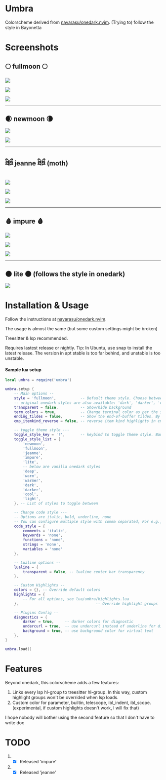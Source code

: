 # Umbra

Colorscheme derived from [navarasu/onedark.nvim](https://github.com/navarasu/onedark.nvim). (Trying to) follow the style in Bayonetta

# Screenshots

## 🌕 **fullmoon** 🌕

![](screenshots/fullmoon/1.png)

![](screenshots/fullmoon/2.png)

![](screenshots/fullmoon/3.png)

-----

## 🌒 **newmoon** 🌘

![](screenshots/newmoon/1.png)

![](screenshots/newmoon/2.png)

-----
## ཐིཋྀ **jeanne** ཐིཋྀ (moth)

![](screenshots/jeanne/1.png)

![](screenshots/jeanne/2.png)

![](screenshots/jeanne/3.png)

-----

## 🩸 **impure** 🩸

![](screenshots/impure/1.png)

![](screenshots/impure/2.png)

![](screenshots/impure/3.png)

-----

## 🌑 **lite** 🌑 (follows the style in onedark)

![](screenshots/lite/lite.png)

# Installation & Usage

Follow the instructions at [navarasu/onedark.nvim](https://github.com/navarasu/onedark.nvim).

The usage is almost the same (but some custom settings might be broken)

Treesitter & lsp recommended. 

Requires lastest release or nightly. Tip: In Ubuntu, use snap to install the latest release. The version in apt stable is too far behind, and unstable is too unstable.

#### Sample lua setup

```lua
local umbra = require('umbra')

umbra.setup {
	-- Main options --
	style = 'fullmoon',           -- Default theme style. Choose between 'fullmoon', 'newmoon', 'jeanne', 'impure', 'lite'.
    -- original onedark styles are also available: 'dark', 'darker', 'cool', 'deep', 'warm', 'warmer' and 'light'
	transparent = false,          -- Show/hide background
	term_colors = true,           -- Change terminal color as per the selected theme style
	ending_tildes = false,        -- Show the end-of-buffer tildes. By default they are hidden
	cmp_itemkind_reverse = false, -- reverse item kind highlights in cmp menu

	-- toggle theme style ---
	toggle_style_key = '!',       -- keybind to toggle theme style. Bang is my custom setting. Leave it nil to disable it, or set it to a string, for example "<leader>ts"
	toggle_style_list = {
		'newmoon',
		'fullmoon',
        'jeanne',
        'impure',
		'lite',
        -- below are vanilla onedark styles
		'deep',
		'warm',
		'warmer',
		'dark',
		'darker',
		'cool',
		'light',
	}, -- List of styles to toggle between

	-- Change code style ---
	-- Options are italic, bold, underline, none
	-- You can configure multiple style with comma separated, For e.g., keywords = 'italic,bold'
	code_style = {
		comments = 'italic',
		keywords = 'none',
		functions = 'none',
		strings = 'none',
		variables = 'none'
	},

	-- Lualine options --
	lualine = {
		transparent = false, -- lualine center bar transparency
	},

	-- Custom Highlights --
	colors = {}, -- Override default colors
	highlights = {
		-- For all options, see lua/umbra/highlights.lua
	},                                   -- Override highlight groups

	-- Plugins Config --
	diagnostics = {
		darker = true,     -- darker colors for diagnostic
		undercurl = true,  -- use undercurl instead of underline for diagnostics
		background = true, -- use background color for virtual text
	},
}

umbra.load()
```

# Features

Beyond onedark, this colorscheme adds a few features:

1. Links every lsp hl-group to treesitter hl-group. In this way, custom highlight groups won't be overrided when lsp loads.
2. Custom color for parameter, builtin, telescope, ibl_indent, ibl_scope. (experimental, if custom highlights doesn't work, I will fix that)

I hope nobody will bother using the second feature so that I don't have to write doc

# TODO

1. - [x] Released 'impure'

2. - [x] Released 'jeanne'
